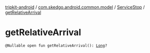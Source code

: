 [tripkit-android](../../index.md) / [com.skedgo.android.common.model](../index.md) / [ServiceStop](index.md) / [getRelativeArrival](./get-relative-arrival.md)

# getRelativeArrival

`@Nullable open fun getRelativeArrival(): `[`Long`](https://kotlinlang.org/api/latest/jvm/stdlib/kotlin/-long/index.html)`?`
